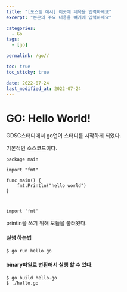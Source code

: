 ```yaml
---
title: "[포스팅 예시] 이곳에 제목을 입력하세요"
excerpt: "본문의 주요 내용을 여기에 입력하세요"

categories:
  - Go
tags:
  - [go]

permalink: /go//

toc: true
toc_sticky: true

date: 2022-07-24
last_modified_at: 2022-07-24
---
```



# GO: Hello World!

GDSC스터디에서 go언어 스터디를 시작하게 되었다. 

기본적인 소스코드이다.

```
package main

import "fmt"

func main() {
	fmt.Println("hello world")
}
```
#

```
import 'fmt'
```
println을 쓰기 위해 모듈을 불러왔다.  

#### 실행 하는법 
```
$ go run hello.go
```

#### binary파일로 변환해서 실행 할 수 있다. 
```
$ go build hello.go 
$ ./hello.go
```
